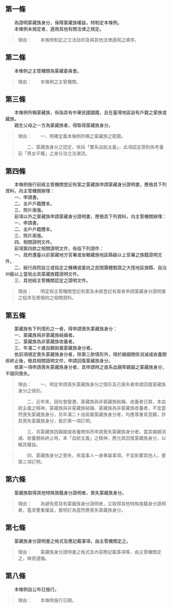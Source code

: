 第一條 
-------
　　為證明蒙藏族身分，保障蒙藏族權益，特制定本條例。  
　　本條例未規定者，適用其他有關法律之規定。  
> 理由：　　本條例制定之立法目的及與其他法律適用之順序。



第二條 
-------
　　本條例之主管機關為蒙藏委員會。  
> 理由：　　本條例之主管機關。



第三條 
-------
　　本條例所稱蒙藏族，係指具有中華民國國籍，且在臺灣地區設有戶籍之蒙族或藏族。  
　　親生父母之一方為蒙藏族者，得取得蒙藏族身分。  
> 理由：　　一、明確定義本條例所稱之蒙藏族之範圍。

> 　　二、蒙藏族身分之認定，係採「雙系血統主義」，此項認定原則係考量前「男女平權」之身分法立法潮流。



第四條 
-------
　　本條例施行前經主管機關登記有案之蒙藏族申請蒙藏身分證明書，應檢具下列資料，向主管機關辦理：  
　　一、申請書。  
　　二、全戶戶籍謄本。  
　　三、照片兩張。  
　　前項以外之蒙藏族申請蒙藏身分證明書，應檢具下列資料，向主管機關辦理：  
　　一、申請書。  
　　二、全戶戶籍謄本。  
　　三、照片兩張。  
　　四、相關證明文件。  
　　前項第四款之相關證明文件，係指下列證件：  
　　一、政府遷臺以前蒙藏地方官署或省轄藏族地區縣級以上官署之族籍證明文件。  
　　二、經行政院設立或指定之機構或委託之民間團體驗證之大陸地區旗縣、自治州級以上當局出具蒙藏族籍證明文件。  
　　三、其他經主管機關認定之證明文件。  
> 理由：　　明定經主管機關登記有案及未經登記有案者申請蒙藏身分證明書之程序及應檢附之相關資料。



第五條 
-------
　　蒙藏族有下列情形之一者，得申請喪失蒙藏族身分：  
　　一、蒙藏族與非蒙藏族結婚者。  
　　二、蒙藏族為非蒙藏族收養者。  
　　三、年滿二十歲自願拋棄蒙藏族身分者。  
　　依前項規定喪失蒙藏族身分者，除第三款情形外，得於婚姻關係消滅或收養關係終止後，檢具相關證明文件，申請回復蒙藏族身分。  
　　依第一項申請喪失蒙藏族身分者，其申請時之直系血親卑親屬之蒙藏族身分，不隨同喪失。  
> 理由：　　一、明定申請喪失蒙藏族身分之情形及已喪失者申請回復蒙藏族身分之情形。

> 　　二、近年來，因社會變遷，蒙藏族與非蒙藏族結婚、收養者日眾，本血統主義之精神，蒙藏族與非蒙藏族結婚、蒙藏族為非蒙藏族收養者，不宜當然喪失蒙藏族身分，另年滿二十自拋棄蒙藏族身分者，均應尊重其意願，許其喪失蒙藏族身分，爰於第一項訂明。

> 　　三、另蒙藏族因婚姻或收養關係而申請喪失蒙藏族身分者，當其婚姻消滅、收養關係終止時，本「血統主義」之精神，應允其回復蒙藏族身分，以維其權益。

> 　　四、蒙藏族身分之喪失，係當事人一身專屬事項，不宜影響其他人，爰第三項訂明。



第六條 
-------
　　蒙藏族取得其他特殊族籍身分證明者，喪失蒙藏族身分。  
> 理由：　　為避免原具有蒙藏族身分證明者，又取得其他特殊族籍身分證明者，濫享雙重權益，爰明訂為當然應喪失蒙藏族身分。



第七條 
-------
　　蒙藏族身分證明書之格式及應記載事項，由主管機關定之。  
> 理由：　　蒙藏族身分證明書之格式及內容應記載事項等，由主管機關定之，俾資遵循。



第八條 
-------
　　本條例自公布日施行。  
> 理由：　　本條例施行日期。